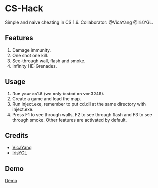 # CS-Hack
Simple and naive cheating in CS 1.6. Collaborator: @VicaYang @IrisYGL.

## Features
1. Damage immunity.
2. One shot one kill.
3. See-through wall, flash and smoke.
4. Infinity HE-Grenades.

## Usage
1. Run your cs1.6 (we only tested on ver.3248).
2. Create a game and load the map.
3. Run inject.exe, remember to put cd.dll at the same directory with inject.exe.
4. Press F1 to see through walls, F2 to see through flash and F3 to see through smoke. Other features are activated by default.

## Credits
* [VicaYang](https://github.com/VicaYang)
* [IrisYGL](https://github.com/IrisYGL)

## Demo
[Demo](https://youtu.be/OXbHltHgf-U)
